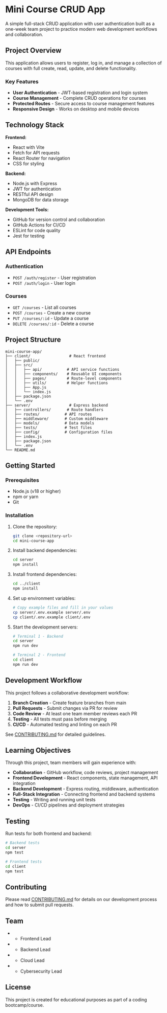 # Mini Course CRUD App

A simple full-stack CRUD application with user authentication built as a one-week team project to practice modern web development workflows and collaboration.

## Project Overview

This application allows users to register, log in, and manage a collection of courses with full create, read, update, and delete functionality.

### Key Features

- **User Authentication** - JWT-based registration and login system
- **Course Management** - Complete CRUD operations for courses
- **Protected Routes** - Secure access to course management features
- **Responsive Design** - Works on desktop and mobile devices

## Technology Stack

**Frontend:**
- React with Vite
- Fetch for API requests
- React Router for navigation
- CSS for styling

**Backend:**
- Node.js with Express
- JWT for authentication
- RESTful API design
- MongoDB for data storage

**Development Tools:**
- GitHub for version control and collaboration
- GitHub Actions for CI/CD
- ESLint for code quality
- Jest for testing

## API Endpoints

### Authentication
- `POST /auth/register` - User registration
- `POST /auth/login` - User login

### Courses
- `GET /courses` - List all courses
- `POST /courses` - Create a new course
- `PUT /courses/:id` - Update a course
- `DELETE /courses/:id` - Delete a course

## Project Structure

```
mini-course-app/
├── client/                 # React frontend
│   ├── public/
│   ├── src/
│   │   ├── api/           # API service functions
│   │   ├── components/    # Reusable UI components
│   │   ├── pages/         # Route-level components
│   │   ├── utils/         # Helper functions
│   │   ├── App.js
│   │   └── index.js
│   ├── package.json
│   └── .env
├── server/                 # Express backend
│   ├── controllers/       # Route handlers
│   ├── routes/           # API routes
│   ├── middleware/       # Custom middleware
│   ├── models/           # Data models
│   ├── tests/            # Test files
│   ├── config/           # Configuration files
│   ├── index.js
│   ├── package.json
│   └── .env
└── README.md
```

## Getting Started

### Prerequisites
- Node.js (v18 or higher)
- npm or yarn
- Git

### Installation

1. Clone the repository:
   ```bash
   git clone <repository-url>
   cd mini-course-app
   ```

2. Install backend dependencies:
   ```bash
   cd server
   npm install
   ```

3. Install frontend dependencies:
   ```bash
   cd ../client
   npm install
   ```

4. Set up environment variables:
   ```bash
   # Copy example files and fill in your values
   cp server/.env.example server/.env
   cp client/.env.example client/.env
   ```

5. Start the development servers:
   ```bash
   # Terminal 1 - Backend
   cd server
   npm run dev

   # Terminal 2 - Frontend
   cd client
   npm run dev
   ```

## Development Workflow

This project follows a collaborative development workflow:

1. **Branch Creation** - Create feature branches from main
2. **Pull Requests** - Submit changes via PR for review
3. **Code Review** - At least one team member reviews each PR
4. **Testing** - All tests must pass before merging
5. **CI/CD** - Automated testing and linting on each PR

See [CONTRIBUTING.md](.github/CONTRIBUTING.md) for detailed guidelines.

## Learning Objectives

Through this project, team members will gain experience with:

- **Collaboration** - GitHub workflow, code reviews, project management
- **Frontend Development** - React components, state management, API integration
- **Backend Development** - Express routing, middleware, authentication
- **Full-Stack Integration** - Connecting frontend and backend systems
- **Testing** - Writing and running unit tests
- **DevOps** - CI/CD pipelines and deployment strategies

## Testing

Run tests for both frontend and backend:

```bash
# Backend tests
cd server
npm test

# Frontend tests
cd client
npm test
```

## Contributing

Please read [CONTRIBUTING.md](.github/CONTRIBUTING.md) for details on our development process and how to submit pull requests.

## Team

-  - Frontend Lead
-  - Backend Lead
-  - Cloud Lead
-  - Cybersecurity Lead

## License

This project is created for educational purposes as part of a coding bootcamp/course.
